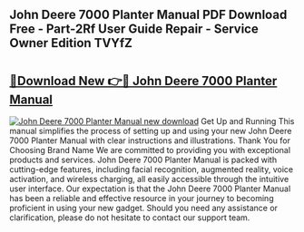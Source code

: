 ## John Deere 7000 Planter Manual PDF Download Free - Part-2Rf User Guide Repair - Service Owner Edition TVYfZ

# <h2><a href="http://bc87978.oget.top/?id=John+Deere+7000+Planter+Manual">🔗Download New 👉🔴 John Deere 7000 Planter Manual</a></h2>

[![John Deere 7000 Planter Manual new download](https://i.imgur.com/5g1atiW.png)](http://bc87978.oget.top/?id=John+Deere+7000+Planter+Manual)
Get Up and Running This manual simplifies the process of setting up and using your new John Deere 7000 Planter Manual with clear instructions and illustrations. Thank You for Choosing Brand Name We are committed to providing you with exceptional products and services. John Deere 7000 Planter Manual is packed with cutting-edge features, including facial recognition, augmented reality, voice activation, and wireless charging, all easily accessible through the intuitive user interface. Our expectation is that the John Deere 7000 Planter Manual has been a reliable and effective resource in your journey to becoming proficient in using your new gadget. Should you need any assistance or clarification, please do not hesitate to contact our support team.
